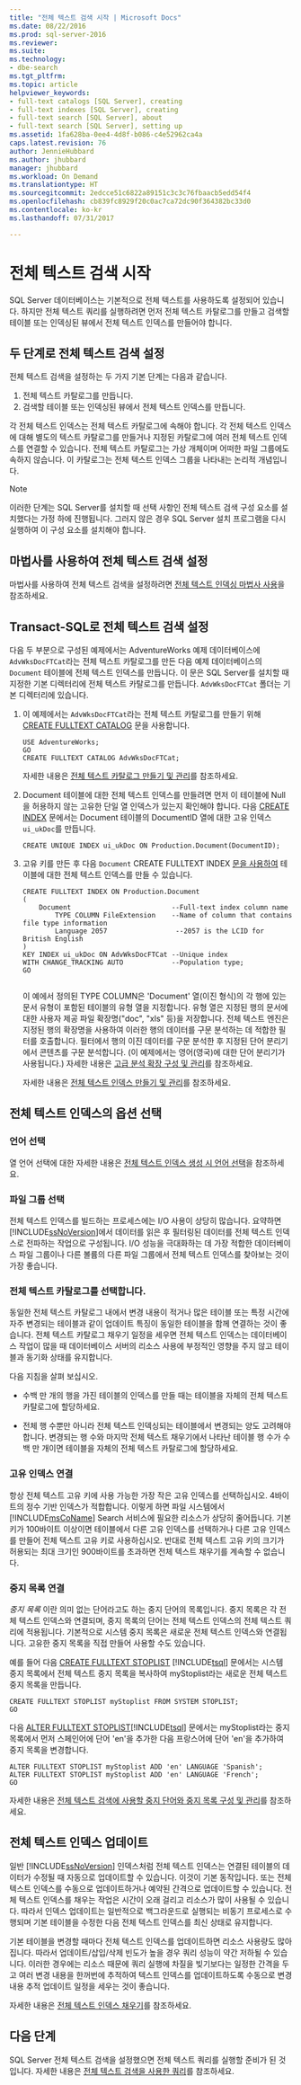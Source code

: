 ```yaml
---
title: "전체 텍스트 검색 시작 | Microsoft Docs"
ms.date: 08/22/2016
ms.prod: sql-server-2016
ms.reviewer: 
ms.suite: 
ms.technology:
- dbe-search
ms.tgt_pltfrm: 
ms.topic: article
helpviewer_keywords:
- full-text catalogs [SQL Server], creating
- full-text indexes [SQL Server], creating
- full-text search [SQL Server], about
- full-text search [SQL Server], setting up
ms.assetid: 1fa628ba-0ee4-4d8f-b086-c4e52962ca4a
caps.latest.revision: 76
author: JennieHubbard
ms.author: jhubbard
manager: jhubbard
ms.workload: On Demand
ms.translationtype: HT
ms.sourcegitcommit: 2edcce51c6822a89151c3c3c76fbaacb5edd54f4
ms.openlocfilehash: cb839fc8929f20c0ac7ca72dc90f364382bc33d0
ms.contentlocale: ko-kr
ms.lasthandoff: 07/31/2017

---
```

# <a name="get-started-with-full-text-search"></a>전체 텍스트 검색 시작
SQL Server 데이터베이스는 기본적으로 전체 텍스트를 사용하도록 설정되어 있습니다. 하지만 전체 텍스트 쿼리를 실행하려면 먼저 전체 텍스트 카탈로그를 만들고 검색할 테이블 또는 인덱싱된 뷰에서 전체 텍스트 인덱스를 만들어야 합니다.

## <a name="set-up-full-text-search-in-two-steps"></a>두 단계로 전체 텍스트 검색 설정
전체 텍스트 검색을 설정하는 두 가지 기본 단계는 다음과 같습니다.  
1.  전체 텍스트 카탈로그를 만듭니다.  
2.  검색할 테이블 또는 인덱싱된 뷰에서 전체 텍스트 인덱스를 만듭니다. 

각 전체 텍스트 인덱스는 전체 텍스트 카탈로그에 속해야 합니다. 각 전체 텍스트 인덱스에 대해 별도의 텍스트 카탈로그를 만들거나 지정된 카탈로그에 여러 전체 텍스트 인덱스를 연결할 수 있습니다. 전체 텍스트 카탈로그는 가상 개체이며 어떠한 파일 그룹에도 속하지 않습니다. 이 카탈로그는 전체 텍스트 인덱스 그룹을 나타내는 논리적 개념입니다.

> [!NOTE]
> 이러한 단계는 SQL Server를 설치할 때 선택 사항인 전체 텍스트 검색 구성 요소를 설치했다는 가정 하에 진행됩니다. 그러지 않은 경우 SQL Server 설치 프로그램을 다시 실행하여 이 구성 요소를 설치해야 합니다.  

## <a name="set-up-full-text-search-with-a-wizard"></a>마법사를 사용하여 전체 텍스트 검색 설정 
 
마법사를 사용하여 전체 텍스트 검색을 설정하려면 [전체 텍스트 인덱싱 마법사 사용](../../relational-databases/search/use-the-full-text-indexing-wizard.md)을 참조하세요.

## <a name="set-up-full-text-search-with-transact-sql"></a>Transact-SQL로 전체 텍스트 검색 설정 
 다음 두 부분으로 구성된 예제에서는 AdventureWorks 예제 데이터베이스에 `AdvWksDocFTCat`라는 전체 텍스트 카탈로그를 만든 다음 예제 데이터베이스의 `Document` 테이블에 전체 텍스트 인덱스를 만듭니다. 이 문은 SQL Server를 설치할 때 지정한 기본 디렉터리에 전체 텍스트 카탈로그를 만듭니다. `AdvWksDocFTCat` 폴더는 기본 디렉터리에 있습니다.  
  
1.  이 예제에서는 `AdvWksDocFTCat`라는 전체 텍스트 카탈로그를 만들기 위해 [CREATE FULLTEXT CATALOG](../../t-sql/statements/create-fulltext-catalog-transact-sql.md) 문을 사용합니다.  
  
    ```tsql
    USE AdventureWorks;  
    GO  
    CREATE FULLTEXT CATALOG AdvWksDocFTCat;  
    ```  
    자세한 내용은 [전체 텍스트 카탈로그 만들기 및 관리](../../relational-databases/search/create-and-manage-full-text-catalogs.md)를 참조하세요.
 
2.  Document 테이블에 대한 전체 텍스트 인덱스를 만들려면 먼저 이 테이블에 Null을 허용하지 않는 고유한 단일 열 인덱스가 있는지 확인해야 합니다. 다음 [CREATE INDEX](../../t-sql/statements/create-index-transact-sql.md) 문에서는 Document 테이블의 DocumentID 열에 대한 고유 인덱스 `ui_ukDoc`를 만듭니다.  
  
    ```tsql 
    CREATE UNIQUE INDEX ui_ukDoc ON Production.Document(DocumentID);  
    ```  

3.  고유 키를 만든 후 다음 `Document` CREATE FULLTEXT INDEX [문을 사용하여](../../t-sql/statements/create-fulltext-index-transact-sql.md) 테이블에 대한 전체 텍스트 인덱스를 만들 수 있습니다.  
  
    ```tsql  
    CREATE FULLTEXT INDEX ON Production.Document  
    (  
        Document                         --Full-text index column name   
            TYPE COLUMN FileExtension    --Name of column that contains file type information  
            Language 2057                 --2057 is the LCID for British English  
    )  
    KEY INDEX ui_ukDoc ON AdvWksDocFTCat --Unique index  
    WITH CHANGE_TRACKING AUTO            --Population type;  
    GO  
  
    ```  
  
     이 예에서 정의된 TYPE COLUMN은 'Document' 열(이진 형식)의 각 행에 있는 문서 유형이 포함된 테이블의 유형 열을 지정합니다. 유형 열은 지정된 행의 문서에 대한 사용자 제공 파일 확장명("doc", "xls" 등)을 저장합니다. 전체 텍스트 엔진은 지정된 행의 확장명을 사용하여 이러한 행의 데이터를 구문 분석하는 데 적합한 필터를 호출합니다. 필터에서 행의 이진 데이터를 구문 분석한 후 지정된 단어 분리기에서 콘텐츠를 구문 분석합니다. (이 예제에서는 영어(영국)에 대한 단어 분리기가 사용됩니다.) 자세한 내용은 [고급 분석 확장 구성 및 관리](../../relational-databases/search/configure-and-manage-filters-for-search.md)를 참조하세요.  

    자세한 내용은 [전체 텍스트 인덱스 만들기 및 관리](../../relational-databases/search/create-and-manage-full-text-indexes.md)를 참조하세요.

##  <a name="options"></a> 전체 텍스트 인덱스의 옵션 선택 
  
### <a name="choose-a-language"></a>언어 선택  
 열 언어 선택에 대한 자세한 내용은 [전체 텍스트 인덱스 생성 시 언어 선택](../../relational-databases/search/choose-a-language-when-creating-a-full-text-index.md)을 참조하세요.  
  
### <a name="choose-a-filegroup"></a>파일 그룹 선택  
 전체 텍스트 인덱스를 빌드하는 프로세스에는 I/O 사용이 상당히 많습니다. 요약하면 [!INCLUDE[ssNoVersion](../../includes/ssnoversion-md.md)]에서 데이터를 읽은 후 필터링된 데이터를 전체 텍스트 인덱스로 전파하는 작업으로 구성됩니다. I/O 성능을 극대화하는 데 가장 적합한 데이터베이스 파일 그룹이나 다른 볼륨의 다른 파일 그룹에서 전체 텍스트 인덱스를 찾아보는 것이 가장 좋습니다.
  
### <a name="choose-a-full-text-catalog"></a>전체 텍스트 카탈로그를 선택합니다.   
 
 동일한 전체 텍스트 카탈로그 내에서 변경 내용이 적거나 많은 테이블 또는 특정 시간에 자주 변경되는 테이블과 같이 업데이트 특징이 동일한 테이블을 함께 연결하는 것이 좋습니다. 전체 텍스트 카탈로그 채우기 일정을 세우면 전체 텍스트 인덱스는 데이터베이스 작업이 많을 때 데이터베이스 서버의 리소스 사용에 부정적인 영향을 주지 않고 테이블과 동기화 상태를 유지합니다.  
  
 다음 지침을 살펴 보십시오.  
  
-   수백 만 개의 행을 가진 테이블의 인덱스를 만들 때는 테이블을 자체의 전체 텍스트 카탈로그에 할당하세요.  
  
-   전체 행 수뿐만 아니라 전체 텍스트 인덱싱되는 테이블에서 변경되는 양도 고려해야 합니다. 변경되는 행 수와 마지막 전체 텍스트 채우기에서 나타난 테이블 행 수가 수백 만 개이면 테이블을 자체의 전체 텍스트 카탈로그에 할당하세요.  

### <a name="associate-a-unique-index"></a>고유 인덱스 연결
항상 전체 텍스트 고유 키에 사용 가능한 가장 작은 고유 인덱스를 선택하십시오. 4바이트의 정수 기반 인덱스가 적합합니다. 이렇게 하면 파일 시스템에서 [!INCLUDE[msCoName](../../includes/msconame-md.md)] Search 서비스에 필요한 리소스가 상당히 줄어듭니다. 기본 키가 100바이트 이상이면 테이블에서 다른 고유 인덱스를 선택하거나 다른 고유 인덱스를 만들어 전체 텍스트 고유 키로 사용하십시오. 반대로 전체 텍스트 고유 키의 크기가 허용되는 최대 크기인 900바이트를 초과하면 전체 텍스트 채우기를 계속할 수 없습니다.  
 
### <a name="associate-a-stoplist"></a>중지 목록 연결   
  *중지 목록* 이란 의미 없는 단어라고도 하는 중지 단어의 목록입니다. 중지 목록은 각 전체 텍스트 인덱스와 연결되며, 중지 목록의 단어는 전체 텍스트 인덱스의 전체 텍스트 쿼리에 적용됩니다. 기본적으로 시스템 중지 목록은 새로운 전체 텍스트 인덱스와 연결됩니다. 고유한 중지 목록을 직접 만들어 사용할 수도 있습니다.   
  
 예를 들어 다음 [CREATE FULLTEXT STOPLIST](../../t-sql/statements/create-fulltext-stoplist-transact-sql.md) [!INCLUDE[tsql](../../includes/tsql-md.md)] 문에서는 시스템 중지 목록에서 전체 텍스트 중지 목록을 복사하여 myStoplist라는 새로운 전체 텍스트 중지 목록을 만듭니다.  
  
```tsql  
CREATE FULLTEXT STOPLIST myStoplist FROM SYSTEM STOPLIST;  
GO  
```  
  
 다음 [ALTER FULLTEXT STOPLIST](../../t-sql/statements/alter-fulltext-stoplist-transact-sql.md)[!INCLUDE[tsql](../../includes/tsql-md.md)] 문에서는 myStoplist라는 중지 목록에서 먼저 스페인어에 단어 'en'을 추가한 다음 프랑스어에 단어 'en'을 추가하여 중지 목록을 변경합니다.  
  
```tsql  
ALTER FULLTEXT STOPLIST myStoplist ADD 'en' LANGUAGE 'Spanish';  
ALTER FULLTEXT STOPLIST myStoplist ADD 'en' LANGUAGE 'French';  
GO  
```  
자세한 내용은 [전체 텍스트 검색에 사용할 중지 단어와 중지 목록 구성 및 관리](../../relational-databases/search/configure-and-manage-stopwords-and-stoplists-for-full-text-search.md)를 참조하세요.

## <a name="update-a-full-text-index"></a>전체 텍스트 인덱스 업데이트  
 일반 [!INCLUDE[ssNoVersion](../../includes/ssnoversion-md.md)] 인덱스처럼 전체 텍스트 인덱스는 연결된 테이블의 데이터가 수정될 때 자동으로 업데이트할 수 있습니다. 이것이 기본 동작입니다. 또는 전체 텍스트 인덱스를 수동으로 업데이트하거나 예약된 간격으로 업데이트할 수 있습니다. 전체 텍스트 인덱스를 채우는 작업은 시간이 오래 걸리고 리소스가 많이 사용될 수 있습니다. 따라서 인덱스 업데이트는 일반적으로 백그라운드로 실행되는 비동기 프로세스로 수행되며 기본 테이블을 수정한 다음 전체 텍스트 인덱스를 최신 상태로 유지합니다. 
 
기본 테이블을 변경할 때마다 전체 텍스트 인덱스를 업데이트하면 리소스 사용량도 많아집니다. 따라서 업데이트/삽입/삭제 빈도가 높을 경우 쿼리 성능이 약간 저하될 수 있습니다. 이러한 경우에는 리소스 때문에 쿼리 실행에 차질을 빚기보다는 일정한 간격을 두고 여러 변경 내용을 한꺼번에 추적하여 텍스트 인덱스를 업데이트하도록 수동으로 변경 내용 추적 업데이트 일정을 세우는 것이 좋습니다.  
  
자세한 내용은 [전체 텍스트 인덱스 채우기](../../relational-databases/search/populate-full-text-indexes.md)를 참조하세요. 

## <a name="next-steps"></a>다음 단계
SQL Server 전체 텍스트 검색을 설정했으면 전체 텍스트 쿼리를 실행할 준비가 된 것입니다. 자세한 내용은 [전체 텍스트 검색을 사용한 쿼리](../../relational-databases/search/query-with-full-text-search.md)를 참조하세요.

